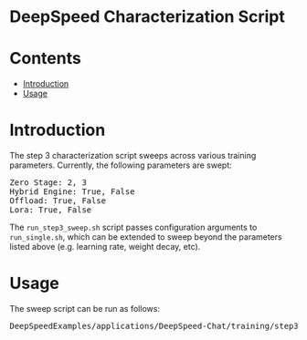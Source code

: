 # DeepSpeed Characterization Script

# Contents
   * [Introduction](#introduction)
   * [Usage](#usage)

# Introduction
The step 3 characterization script sweeps across various training parameters. Currently, the following parameters are swept:
<pre>
Zero Stage: 2, 3
Hybrid Engine: True, False
Offload: True, False
Lora: True, False
</pre>

The `run_step3_sweep.sh` script passes configuration arguments to `run_single.sh`, which can be extended to sweep beyond the parameters listed above (e.g. learning rate, weight decay, etc).

# Usage
The sweep script can be run as follows:
<pre>
DeepSpeedExamples/applications/DeepSpeed-Chat/training/step3_rlhf_finetuning$ bash training_scripts/single_node/sweep/run_step3_sweep.sh
</pre>
